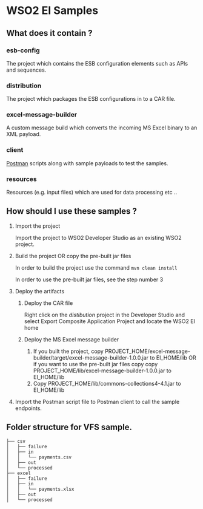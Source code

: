 # WSO2 EI Samples

## What does it contain ?

### esb-config

The project which contains the ESB configuration elements such as APIs and sequences.

### distribution

The project which packages the ESB configurations in to a CAR file.

### excel-message-builder

A custom message build which converts the incoming MS Excel binary to an XML payload.

### client

[Postman](https://www.getpostman.com/) scripts along with sample payloads to test the samples.

### resources

Resources (e.g. input files) which are used for data processing etc ..

## How should I use these samples ?

1. Import the project

      Import the project to WSO2 Developer Studio as an existing WSO2 project.

2. Build the project OR copy the pre-built jar files

      In order to build the project use the command `mvn clean install`
      
      In order to use the pre-built jar files, see the step number 3
      
      
   

3. Deploy the artifacts

   1. Deploy the CAR file

         Right click on the *distibution* project in the Developer Studio and select Export Composite Application Project and locate the WSO2 EI home

   2. Deploy the MS Excel message builder

         1. If you built the project, copy PROJECT_HOME/excel-message-builder/target/excel-message-builder-1.0.0.jar to EI_HOME/lib OR if you want to use the pre-built jar files copy copy PROJECT_HOME/lib/excel-message-builder-1.0.0.jar to EI_HOME/lib
         2. Copy PROJECT_HOME/lib/commons-collections4-4.1.jar to EI_HOME/lib

4. Import the Postman script file to Postman client to call the sample endpoints.

## Folder structure for VFS sample.

```
├── csv
│   ├── failure
│   ├── in
│   │   └── payments.csv
│   ├── out
│   └── processed
├── excel
│   ├── failure
│   ├── in
│   │   └── payments.xlsx
│   ├── out
│   └── processed
```

